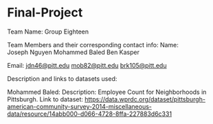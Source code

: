 # Final-Project

Team Name: Group Eighteen

Team Members and their corresponding contact info:
Name:             
Joseph Nguyen
Mohammed Baled
Ben Kasper

Email:
jdn46@pitt.edu
mob82@pitt.edu
brk105@pitt.edu


Description and links to datasets used:

Mohammed Baled: 
Description: Employee Count for Neighborhoods in Pittsburgh. 
Link to dataset: https://data.wprdc.org/dataset/pittsburgh-american-community-survey-2014-miscellaneous-data/resource/14abb000-d066-4728-8ffa-227883d6c331
